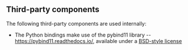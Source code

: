 Third-party components
----------------------

The following third-party components are used internally:

-   The Python bindings make use of the pybind11 library --
    https://pybind11.readthedocs.io/, available under a
    [BSD-style license](https://github.com/pybind/pybind11/blob/master/LICENSE)
